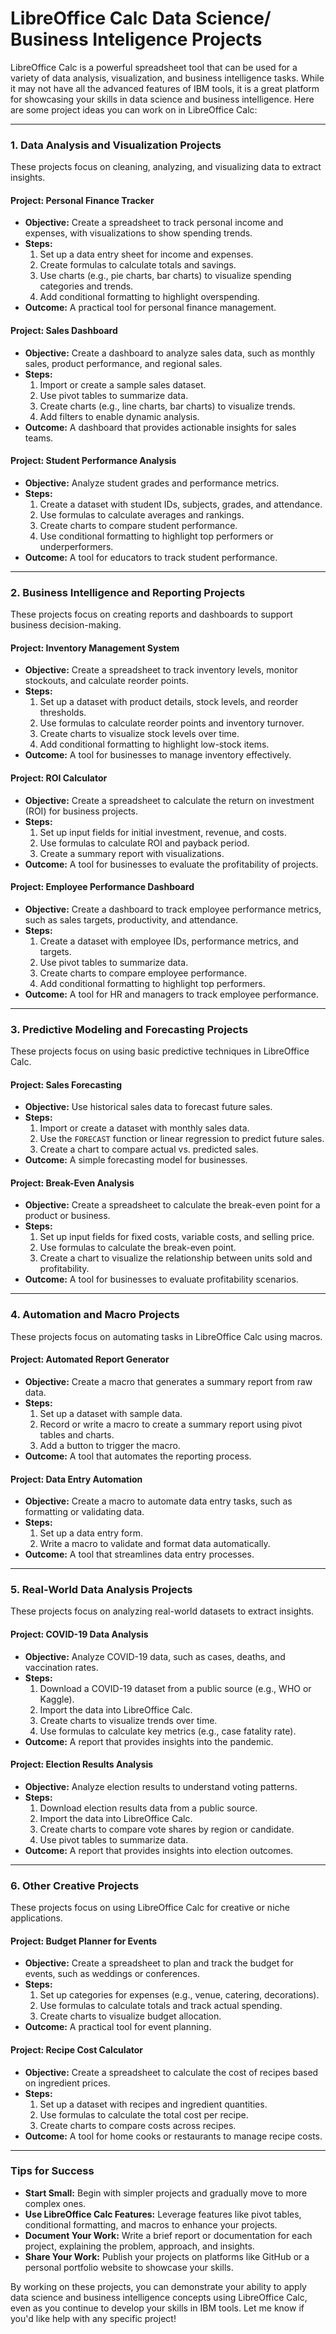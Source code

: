  # LibreOffice Calc Data Science/ Business Inteligence Projects

LibreOffice Calc is a powerful spreadsheet tool that can be used for a variety of data analysis, visualization, and business intelligence tasks. While it may not have all the advanced features of IBM tools, it is a great platform for showcasing your skills in data science and business intelligence. Here are some project ideas you can work on in LibreOffice Calc:

---

### **1. Data Analysis and Visualization Projects**
These projects focus on cleaning, analyzing, and visualizing data to extract insights.

#### **Project: Personal Finance Tracker**
- **Objective:** Create a spreadsheet to track personal income and expenses, with visualizations to show spending trends.
- **Steps:**
  1. Set up a data entry sheet for income and expenses.
  2. Create formulas to calculate totals and savings.
  3. Use charts (e.g., pie charts, bar charts) to visualize spending categories and trends.
  4. Add conditional formatting to highlight overspending.
- **Outcome:** A practical tool for personal finance management.

#### **Project: Sales Dashboard**
- **Objective:** Create a dashboard to analyze sales data, such as monthly sales, product performance, and regional sales.
- **Steps:**
  1. Import or create a sample sales dataset.
  2. Use pivot tables to summarize data.
  3. Create charts (e.g., line charts, bar charts) to visualize trends.
  4. Add filters to enable dynamic analysis.
- **Outcome:** A dashboard that provides actionable insights for sales teams.

#### **Project: Student Performance Analysis**
- **Objective:** Analyze student grades and performance metrics.
- **Steps:**
  1. Create a dataset with student IDs, subjects, grades, and attendance.
  2. Use formulas to calculate averages and rankings.
  3. Create charts to compare student performance.
  4. Use conditional formatting to highlight top performers or underperformers.
- **Outcome:** A tool for educators to track student performance.

---

### **2. Business Intelligence and Reporting Projects**
These projects focus on creating reports and dashboards to support business decision-making.

#### **Project: Inventory Management System**
- **Objective:** Create a spreadsheet to track inventory levels, monitor stockouts, and calculate reorder points.
- **Steps:**
  1. Set up a dataset with product details, stock levels, and reorder thresholds.
  2. Use formulas to calculate reorder points and inventory turnover.
  3. Create charts to visualize stock levels over time.
  4. Add conditional formatting to highlight low-stock items.
- **Outcome:** A tool for businesses to manage inventory effectively.

#### **Project: ROI Calculator**
- **Objective:** Create a spreadsheet to calculate the return on investment (ROI) for business projects.
- **Steps:**
  1. Set up input fields for initial investment, revenue, and costs.
  2. Use formulas to calculate ROI and payback period.
  3. Create a summary report with visualizations.
- **Outcome:** A tool for businesses to evaluate the profitability of projects.

#### **Project: Employee Performance Dashboard**
- **Objective:** Create a dashboard to track employee performance metrics, such as sales targets, productivity, and attendance.
- **Steps:**
  1. Create a dataset with employee IDs, performance metrics, and targets.
  2. Use pivot tables to summarize data.
  3. Create charts to compare employee performance.
  4. Add conditional formatting to highlight top performers.
- **Outcome:** A tool for HR and managers to track employee performance.

---

### **3. Predictive Modeling and Forecasting Projects**
These projects focus on using basic predictive techniques in LibreOffice Calc.

#### **Project: Sales Forecasting**
- **Objective:** Use historical sales data to forecast future sales.
- **Steps:**
  1. Import or create a dataset with monthly sales data.
  2. Use the `FORECAST` function or linear regression to predict future sales.
  3. Create a chart to compare actual vs. predicted sales.
- **Outcome:** A simple forecasting model for businesses.

#### **Project: Break-Even Analysis**
- **Objective:** Create a spreadsheet to calculate the break-even point for a product or business.
- **Steps:**
  1. Set up input fields for fixed costs, variable costs, and selling price.
  2. Use formulas to calculate the break-even point.
  3. Create a chart to visualize the relationship between units sold and profitability.
- **Outcome:** A tool for businesses to evaluate profitability scenarios.

---

### **4. Automation and Macro Projects**
These projects focus on automating tasks in LibreOffice Calc using macros.

#### **Project: Automated Report Generator**
- **Objective:** Create a macro that generates a summary report from raw data.
- **Steps:**
  1. Set up a dataset with sample data.
  2. Record or write a macro to create a summary report using pivot tables and charts.
  3. Add a button to trigger the macro.
- **Outcome:** A tool that automates the reporting process.

#### **Project: Data Entry Automation**
- **Objective:** Create a macro to automate data entry tasks, such as formatting or validating data.
- **Steps:**
  1. Set up a data entry form.
  2. Write a macro to validate and format data automatically.
- **Outcome:** A tool that streamlines data entry processes.

---

### **5. Real-World Data Analysis Projects**
These projects focus on analyzing real-world datasets to extract insights.

#### **Project: COVID-19 Data Analysis**
- **Objective:** Analyze COVID-19 data, such as cases, deaths, and vaccination rates.
- **Steps:**
  1. Download a COVID-19 dataset from a public source (e.g., WHO or Kaggle).
  2. Import the data into LibreOffice Calc.
  3. Create charts to visualize trends over time.
  4. Use formulas to calculate key metrics (e.g., case fatality rate).
- **Outcome:** A report that provides insights into the pandemic.

#### **Project: Election Results Analysis**
- **Objective:** Analyze election results to understand voting patterns.
- **Steps:**
  1. Download election results data from a public source.
  2. Import the data into LibreOffice Calc.
  3. Create charts to compare vote shares by region or candidate.
  4. Use pivot tables to summarize data.
- **Outcome:** A report that provides insights into election outcomes.

---

### **6. Other Creative Projects**
These projects focus on using LibreOffice Calc for creative or niche applications.

#### **Project: Budget Planner for Events**
- **Objective:** Create a spreadsheet to plan and track the budget for events, such as weddings or conferences.
- **Steps:**
  1. Set up categories for expenses (e.g., venue, catering, decorations).
  2. Use formulas to calculate totals and track actual spending.
  3. Create charts to visualize budget allocation.
- **Outcome:** A practical tool for event planning.

#### **Project: Recipe Cost Calculator**
- **Objective:** Create a spreadsheet to calculate the cost of recipes based on ingredient prices.
- **Steps:**
  1. Set up a dataset with recipes and ingredient quantities.
  2. Use formulas to calculate the total cost per recipe.
  3. Create charts to compare costs across recipes.
- **Outcome:** A tool for home cooks or restaurants to manage recipe costs.

---

### **Tips for Success**
- **Start Small:** Begin with simpler projects and gradually move to more complex ones.
- **Use LibreOffice Calc Features:** Leverage features like pivot tables, conditional formatting, and macros to enhance your projects.
- **Document Your Work:** Write a brief report or documentation for each project, explaining the problem, approach, and insights.
- **Share Your Work:** Publish your projects on platforms like GitHub or a personal portfolio website to showcase your skills.

By working on these projects, you can demonstrate your ability to apply data science and business intelligence concepts using LibreOffice Calc, even as you continue to develop your skills in IBM tools. Let me know if you'd like help with any specific project!
